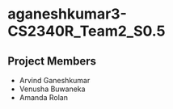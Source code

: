 # aganeshkumar3-CS2340R_Team2_S0.5

## Project Members
- Arvind Ganeshkumar
- Venusha Buwaneka
- Amanda Rolan
